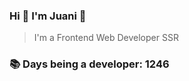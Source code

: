 ### Hi 👋 I&#39;m Juani 🦁

> I&#39;m a Frontend Web Developer SSR

### 📚 Days being a developer: 1246
